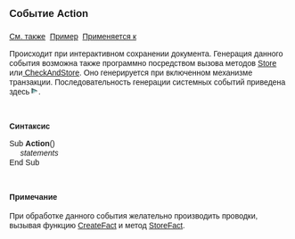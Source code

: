 ﻿<html>
<head>
<title>Системное событие Action</title>
</head>

<body>

<p><strong><font size="4" face="Arial">Событие Action<br>
<br>
</font></strong><font face="Arial"><a href="../scriptstproced.html">См. 
также</a>&nbsp; <a href="../Examples/E_Action.html">Пример</a>&nbsp; <a
href="../Defs/doc.html">Применяется к</a></font></p>

<p class="label"><font face="Arial">Происходит при интерактивном 
сохранении документа. Генерация данного события возможна также программно 
посредством&nbsp;вызова методов <a
href="../Functions/ASDOC/Store.html">Store</a> или<a
href="../Functions/ASDOC/CheckAndStore.html"> CheckAndStore</a>. Оно генерируется 
при включенном механизме транзакции. Последовательность генерации системных 
событий приведена здесь <a
href="Events_Sequence.html"><img src="../../../IMAGES/More.gif" width="12" height="12"
alt="More.gif (304 bytes)" border="0"></a>. </font></p>

<p class="label">&nbsp;</p>

<p class="label"><font face="Arial"><b>Синтаксис</b></font></p>

<p><font face="Arial">Sub <strong>Action</strong>()<br>
<em>&nbsp;&nbsp;&nbsp;&nbsp; statements</em><br>
End Sub</font></p>

<p class="label">&nbsp;</p>

<p class="label"><font face="Arial"><b>Примечание<br>
<br>
</b>При обработке данного события желательно производить проводки, вызывая 
функцию <a href="../Functions/Functions/AccManagement/CreateFact.html">CreateFact</a> 
и метод <a
href="../Functions/ASDOC/StoreFact.html">StoreFact</a>.</font></p>

<p class="label">&nbsp;</p>
</body>
</html>
